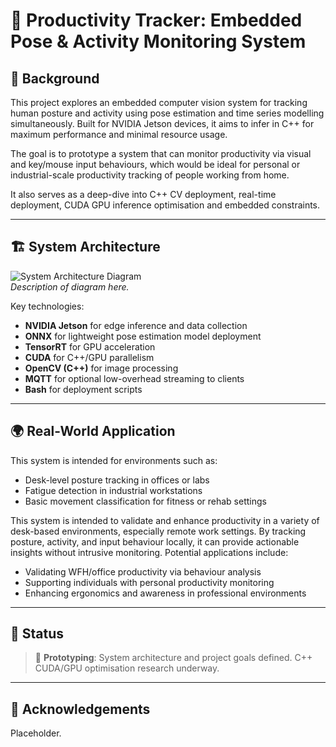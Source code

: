 
# 🧠 Productivity Tracker: Embedded Pose & Activity Monitoring System

## 📘 Background

This project explores an embedded computer vision system for tracking human posture and activity using pose estimation and time series modelling simultaneously. Built for NVIDIA Jetson devices, it aims to infer in C++ for maximum performance and minimal resource usage.

The goal is to prototype a system that can monitor productivity via visual and key/mouse input behaviours, which would be ideal for personal or industrial-scale productivity tracking of people working from home.

It also serves as a deep-dive into C++ CV deployment, real-time deployment, CUDA GPU inference optimisation and embedded constraints.

---

## 🏗️ System Architecture

![System Architecture Diagram](systemArchitecture.png)  
*Description of diagram here.*

Key technologies:
- **NVIDIA Jetson** for edge inference and data collection  
- **ONNX** for lightweight pose estimation model deployment  
- **TensorRT** for GPU acceleration  
- **CUDA** for C++/GPU parallelism  
- **OpenCV (C++)** for image processing  
- **MQTT** for optional low-overhead streaming to clients  
- **Bash** for deployment scripts

---

## 🌍 Real-World Application

This system is intended for environments such as:
- Desk-level posture tracking in offices or labs
- Fatigue detection in industrial workstations
- Basic movement classification for fitness or rehab settings

This system is intended to validate and enhance productivity in a variety of desk-based environments, especially remote work settings. By tracking posture, activity, and input behaviour locally, it can provide actionable insights without intrusive monitoring. Potential applications include:

- Validating WFH/office productivity via behaviour analysis
- Supporting individuals with personal productivity monitoring
- Enhancing ergonomics and awareness in professional environments

---

## 🚧 Status

> 🧪 **Prototyping**: System architecture and project goals defined. C++ CUDA/GPU optimisation research underway.

---

## 🙏 Acknowledgements

Placeholder.
